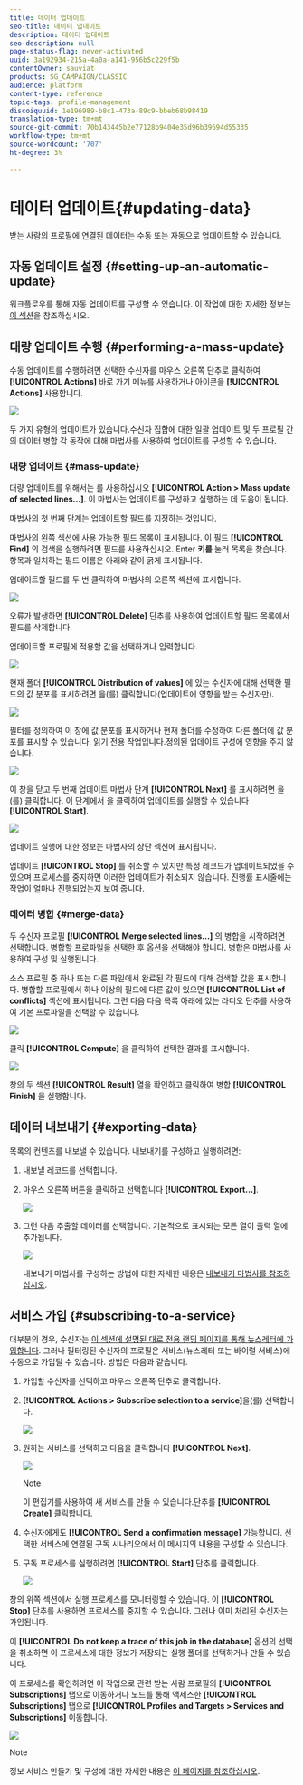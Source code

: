 ```yaml
---
title: 데이터 업데이트
seo-title: 데이터 업데이트
description: 데이터 업데이트
seo-description: null
page-status-flag: never-activated
uuid: 3a192934-215a-4a0a-a141-956b5c229f5b
contentOwner: sauviat
products: SG_CAMPAIGN/CLASSIC
audience: platform
content-type: reference
topic-tags: profile-management
discoiquuid: 1e196989-b8c1-473a-89c9-bbeb68b98419
translation-type: tm+mt
source-git-commit: 70b143445b2e77128b9404e35d96b39694d55335
workflow-type: tm+mt
source-wordcount: '707'
ht-degree: 3%

---
```



# 데이터 업데이트{#updating-data}

받는 사람의 프로필에 연결된 데이터는 수동 또는 자동으로 업데이트할 수 있습니다.

## 자동 업데이트 설정 {#setting-up-an-automatic-update}

워크플로우를 통해 자동 업데이트를 구성할 수 있습니다. 이 작업에 대한 자세한 정보는 [이 섹션](../../workflow/using/update-data.md)을 참조하십시오.

## 대량 업데이트 수행 {#performing-a-mass-update}

수동 업데이트를 수행하려면 선택한 수신자를 마우스 오른쪽 단추로 클릭하여 **[!UICONTROL Actions]** 바로 가기 메뉴를 사용하거나 아이콘을 **[!UICONTROL Actions]** 사용합니다.

![](assets/s_ncs_user_action_icon.png)

두 가지 유형의 업데이트가 있습니다.수신자 집합에 대한 일괄 업데이트 및 두 프로필 간의 데이터 병합 각 동작에 대해 마법사를 사용하여 업데이트를 구성할 수 있습니다.

### 대량 업데이트 {#mass-update}

대량 업데이트를 위해서는 를 사용하십시오 **[!UICONTROL Action > Mass update of selected lines...]**. 이 마법사는 업데이트를 구성하고 실행하는 데 도움이 됩니다.

마법사의 첫 번째 단계는 업데이트할 필드를 지정하는 것입니다.

마법사의 왼쪽 섹션에 사용 가능한 필드 목록이 표시됩니다. 이 필드 **[!UICONTROL Find]** 의 검색을 실행하려면 필드를 사용하십시오. Enter **키를** 눌러 목록을 찾습니다. 항목과 일치하는 필드 이름은 아래와 같이 굵게 표시됩니다.

업데이트할 필드를 두 번 클릭하여 마법사의 오른쪽 섹션에 표시합니다.

![](assets/s_ncs_user_update_wizard01_1.png)

오류가 발생하면 **[!UICONTROL Delete]** 단추를 사용하여 업데이트할 필드 목록에서 필드를 삭제합니다.

업데이트할 프로필에 적용할 값을 선택하거나 입력합니다.

![](assets/s_ncs_user_update_wizard01_12.png)

현재 폴더 **[!UICONTROL Distribution of values]** 에 있는 수신자에 대해 선택한 필드의 값 분포를 표시하려면 을(를) 클릭합니다(업데이트에 영향을 받는 수신자만).

![](assets/s_ncs_user_update_wizard01_2.png)

필터를 정의하여 이 창에 값 분포를 표시하거나 현재 폴더를 수정하여 다른 폴더에 값 분포를 표시할 수 있습니다. 읽기 전용 작업입니다.정의된 업데이트 구성에 영향을 주지 않습니다.

![](assets/s_ncs_user_update_wizard01_3.png)

이 창을 닫고 두 번째 업데이트 마법사 단계 **[!UICONTROL Next]** 를 표시하려면 을(를) 클릭합니다. 이 단계에서 을 클릭하여 업데이트를 실행할 수 있습니다 **[!UICONTROL Start]**.

![](assets/s_ncs_user_update_wizard01_4.png)

업데이트 실행에 대한 정보는 마법사의 상단 섹션에 표시됩니다.

업데이트 **[!UICONTROL Stop]** 를 취소할 수 있지만 특정 레코드가 업데이트되었을 수 있으며 프로세스를 중지하면 이러한 업데이트가 취소되지 않습니다. 진행률 표시줄에는 작업이 얼마나 진행되었는지 보여 줍니다.

### 데이터 병합 {#merge-data}

두 수신자 프로필 **[!UICONTROL Merge selected lines...]** 의 병합을 시작하려면 선택합니다. 병합할 프로파일을 선택한 후 옵션을 선택해야 합니다. 병합은 마법사를 사용하여 구성 및 실행됩니다.

소스 프로필 중 하나 또는 다른 파일에서 완료된 각 필드에 대해 검색할 값을 표시합니다. 병합할 프로필에서 하나 이상의 필드에 다른 값이 있으면 **[!UICONTROL List of conflicts]** 섹션에 표시됩니다. 그런 다음 다음 목록 아래에 있는 라디오 단추를 사용하여 기본 프로파일을 선택할 수 있습니다.

![](assets/s_ncs_user_merge_wizard01_1.png)

클릭 **[!UICONTROL Compute]** 을 클릭하여 선택한 결과를 표시합니다.

![](assets/s_ncs_user_merge_wizard01_2.png)

창의 두 섹션 **[!UICONTROL Result]** 열을 확인하고 클릭하여 병합 **[!UICONTROL Finish]** 을 실행합니다.

## 데이터 내보내기 {#exporting-data}

목록의 컨텐츠를 내보낼 수 있습니다. 내보내기를 구성하고 실행하려면:

1. 내보낼 레코드를 선택합니다.
1. 마우스 오른쪽 버튼을 클릭하고 선택합니다 **[!UICONTROL Export...]**.

   ![](assets/s_ncs_user_export_list.png)

1. 그런 다음 추출할 데이터를 선택합니다. 기본적으로 표시되는 모든 열이 출력 열에 추가됩니다.

   ![](assets/s_ncs_user_export_list_start.png)

   내보내기 마법사를 구성하는 방법에 대한 자세한 내용은 [내보내기 마법사를 참조하십시오](../../platform/using/exporting-data.md#export-wizard).

## 서비스 가입 {#subscribing-to-a-service}

대부분의 경우, 수신자는 [이 섹션에 설명된 대로 전용 랜딩 페이지를 통해 뉴스레터에 가입합니다](../../delivery/using/managing-subscriptions.md). 그러나 필터링된 수신자의 프로필은 서비스(뉴스레터 또는 바이럴 서비스)에 수동으로 가입될 수 있습니다. 방법은 다음과 같습니다.

1. 가입할 수신자를 선택하고 마우스 오른쪽 단추로 클릭합니다.
1. **[!UICONTROL Actions > Subscribe selection to a service]**&#x200B;을(를) 선택합니다.

   ![](assets/s_ncs_user_selection_subscribe_service.png)

1. 원하는 서비스를 선택하고 다음을 클릭합니다 **[!UICONTROL Next]**.

   ![](assets/s_ncs_user_selection_subscribe_service_2.png)

   >[!NOTE]
   >
   >이 편집기를 사용하여 새 서비스를 만들 수 있습니다.단추를 **[!UICONTROL Create]** 클릭합니다.

1. 수신자에게도 **[!UICONTROL Send a confirmation message]** 가능합니다. 선택한 서비스에 연결된 구독 시나리오에서 이 메시지의 내용을 구성할 수 있습니다.
1. 구독 프로세스를 실행하려면 **[!UICONTROL Start]** 단추를 클릭합니다.

   ![](assets/s_ncs_user_selection_subscribe_service_3.png)

창의 위쪽 섹션에서 실행 프로세스를 모니터링할 수 있습니다. 이 **[!UICONTROL Stop]** 단추를 사용하면 프로세스를 중지할 수 있습니다. 그러나 이미 처리된 수신자는 가입됩니다.

이 **[!UICONTROL Do not keep a trace of this job in the database]** 옵션의 선택을 취소하면 이 프로세스에 대한 정보가 저장되는 실행 폴더를 선택하거나 만들 수 있습니다.

이 프로세스를 확인하려면 이 작업으로 관련 받는 사람 프로필의 **[!UICONTROL Subscriptions]** 탭으로 이동하거나 노드를 통해 액세스한 **[!UICONTROL Subscriptions]** 탭으로 **[!UICONTROL Profiles and Targets > Services and Subscriptions]** 이동합니다.

![](assets/s_ncs_user_selection_subscribe_service_4.png)

>[!NOTE]
>
>정보 서비스 만들기 및 구성에 대한 자세한 내용은 [이 페이지를 참조하십시오](../../delivery/using/managing-subscriptions.md).


